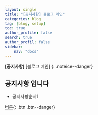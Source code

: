```yaml
---
layout: single
title: "[공지사항] 블로그 메인"
categories: blog
tag: [blog, setup]
toc: true
author_profile: false
search: true
author_profil: false
sidebar:
    nav: "docs"
---
```


**[공지사항]** [블로그 메인] {: .noteice--danger}

<div class="notice--녗ㅊㄷㄴㄴ">
<h2>공지사항 입니다</h2>
<ul>
    <li>공지사항순서1</li>

</ul>
</div>

[버튼](https://google.com){: .btn .btn--danger}